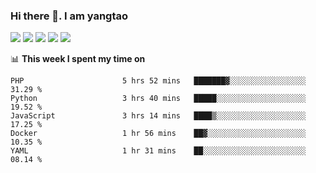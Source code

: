 ### Hi there 👋. I am yangtao 

<!-- **runtu666/runtu666** is a ✨ _special_ ✨ repository because its `README.md` (this file) appears on your GitHub profile. -->

![](https://github-profile-summary-cards.vercel.app/api/cards/profile-details?username=runtu666&theme=github)
![](https://github-profile-summary-cards.vercel.app/api/cards/repos-per-language?username=runtu666&theme=github)
![](https://github-profile-summary-cards.vercel.app/api/cards/most-commit-language?username=runtu666&theme=github)
![](https://github-profile-summary-cards.vercel.app/api/cards/stats?&username=runtu666&theme=github)
![](https://github-profile-summary-cards.vercel.app/api/cards/productive-time?username=runtu666&theme=github)

📊 **This week I spent my time on**
<!--START_SECTION:waka-->

```text
PHP                      5 hrs 52 mins   ███████▓░░░░░░░░░░░░░░░░░   31.29 %
Python                   3 hrs 40 mins   █████░░░░░░░░░░░░░░░░░░░░   19.52 %
JavaScript               3 hrs 14 mins   ████▒░░░░░░░░░░░░░░░░░░░░   17.25 %
Docker                   1 hr 56 mins    ██▓░░░░░░░░░░░░░░░░░░░░░░   10.35 %
YAML                     1 hr 31 mins    ██░░░░░░░░░░░░░░░░░░░░░░░   08.14 %
```

<!--END_SECTION:waka-->


[comment]: <> (Here are some ideas to get you started:)

[comment]: <> (- 🔭 I’m currently working on tal)

[comment]: <> (- 🌱 I’m currently learning devops)

[comment]: <> (- 👯 I’m looking to collaborate on ...)

[comment]: <> (- 🤔 I’m looking for help with ...)

[comment]: <> (- 💬 Ask me about ...)

[comment]: <> (- 📫 How to reach me: ...)

[comment]: <> (- 😄 Pronouns: ...)

[comment]: <> (- ⚡ Fun fact: ...)
